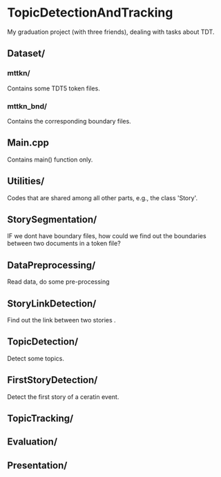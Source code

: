 # TopicDetectionAndTracking
My graduation project (with three friends), dealing with tasks about TDT.

## Dataset/
### mttkn/
Contains some TDT5 token files.
### mttkn_bnd/
Contains the corresponding boundary files. 
## Main.cpp
Contains main() function only. 
## Utilities/
Codes that are shared among all other parts, e.g., the class 'Story'. 
## StorySegmentation/
IF we dont have boundary files, how could we find out the boundaries between two documents in a token file?
## DataPreprocessing/
Read data, do some pre-processing
## StoryLinkDetection/
Find out the link between two stories .
## TopicDetection/
Detect some topics. 
## FirstStoryDetection/
Detect the first story of a ceratin event. 
## TopicTracking/
## Evaluation/
## Presentation/
